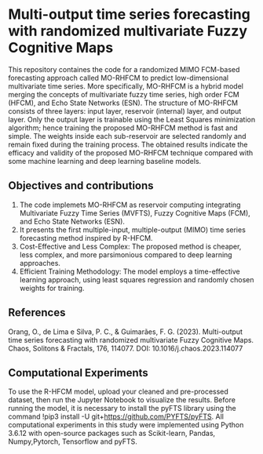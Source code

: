 # Multi-output time series forecasting with randomized multivariate Fuzzy Cognitive Maps
This repository containes the code for a randomized MIMO FCM-based forecasting approach called MO-RHFCM to predict low-dimensional multivariate time series. More specifically, MO-RHFCM is a hybrid model merging 
the concepts of multivariate fuzzy time series, high order FCM (HFCM), and Echo State Networks (ESN). The structure of MO-RHFCM consists of three layers: input layer, reservoir (internal) layer, and output layer.
Only the output layer is trainable using the Least Squares minimization algorithm; hence training the proposed MO-RHFCM method is fast and simple. The weights inside each sub-reservoir are selected randomly and 
remain fixed during the training process. The obtained results indicate the efficacy and validity of the proposed MO-RHFCM technique compared with some machine learning and deep learning baseline models.

## Objectives and contributions
1) The code implemets MO-RHFCM as reservoir computing integrating Multivariate Fuzzy Time Series (MVFTS), Fuzzy Cognitive Maps (FCM), and Echo State Networks (ESN).
2) It presents the first multiple-input, multiple-output (MIMO) time series forecasting method inspired by R-HFCM.
3) Cost-Effective and Less Complex: The proposed method is cheaper, less complex, and more parsimonious compared to deep learning approaches.
4) Efficient Training Methodology: The model employs a time-effective learning approach, using least squares regression and randomly chosen weights for training.

## References
Orang, O., de Lima e Silva, P. C., & Guimarães, F. G. (2023). Multi-output time series forecasting with randomized multivariate Fuzzy Cognitive Maps. Chaos, Solitons & Fractals, 176, 114077. 
DOI: 10.1016/j.chaos.2023.114077

## Computational Experiments

To use the R-HFCM model, upload your cleaned and pre-processed dataset, then run the Jupyter Notebook to visualize the results. Before running the model, it is necessary to install the pyFTS library using the command !pip3 install -U git+https://github.com/PYFTS/pyFTS. 
All computational experiments in this study were implemented using Python 3.6.12 with open-source packages such as Scikit-learn, Pandas, Numpy,Pytorch, Tensorflow and pyFTS.
